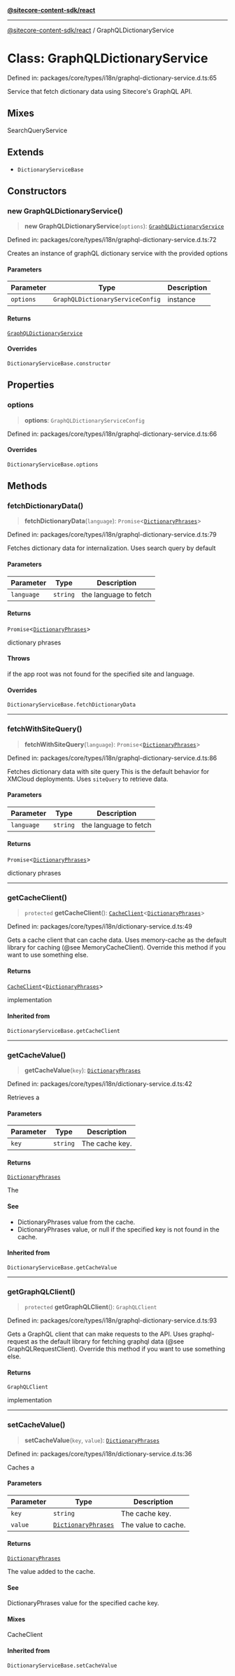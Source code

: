 [**@sitecore-content-sdk/react**](../README.md)

***

[@sitecore-content-sdk/react](../README.md) / GraphQLDictionaryService

# Class: GraphQLDictionaryService

Defined in: packages/core/types/i18n/graphql-dictionary-service.d.ts:65

Service that fetch dictionary data using Sitecore's GraphQL API.

## Mixes

SearchQueryService<DictionaryQueryResult>

## Extends

- `DictionaryServiceBase`

## Constructors

### new GraphQLDictionaryService()

> **new GraphQLDictionaryService**(`options`): [`GraphQLDictionaryService`](GraphQLDictionaryService.md)

Defined in: packages/core/types/i18n/graphql-dictionary-service.d.ts:72

Creates an instance of graphQL dictionary service with the provided options

#### Parameters

| Parameter | Type | Description |
| ------ | ------ | ------ |
| `options` | `GraphQLDictionaryServiceConfig` | instance |

#### Returns

[`GraphQLDictionaryService`](GraphQLDictionaryService.md)

#### Overrides

`DictionaryServiceBase.constructor`

## Properties

### options

> **options**: `GraphQLDictionaryServiceConfig`

Defined in: packages/core/types/i18n/graphql-dictionary-service.d.ts:66

#### Overrides

`DictionaryServiceBase.options`

## Methods

### fetchDictionaryData()

> **fetchDictionaryData**(`language`): `Promise`\<[`DictionaryPhrases`](../interfaces/DictionaryPhrases.md)\>

Defined in: packages/core/types/i18n/graphql-dictionary-service.d.ts:79

Fetches dictionary data for internalization. Uses search query by default

#### Parameters

| Parameter | Type | Description |
| ------ | ------ | ------ |
| `language` | `string` | the language to fetch |

#### Returns

`Promise`\<[`DictionaryPhrases`](../interfaces/DictionaryPhrases.md)\>

dictionary phrases

#### Throws

if the app root was not found for the specified site and language.

#### Overrides

`DictionaryServiceBase.fetchDictionaryData`

***

### fetchWithSiteQuery()

> **fetchWithSiteQuery**(`language`): `Promise`\<[`DictionaryPhrases`](../interfaces/DictionaryPhrases.md)\>

Defined in: packages/core/types/i18n/graphql-dictionary-service.d.ts:86

Fetches dictionary data with site query
This is the default behavior for XMCloud deployments. Uses `siteQuery` to retrieve data.

#### Parameters

| Parameter | Type | Description |
| ------ | ------ | ------ |
| `language` | `string` | the language to fetch |

#### Returns

`Promise`\<[`DictionaryPhrases`](../interfaces/DictionaryPhrases.md)\>

dictionary phrases

***

### getCacheClient()

> `protected` **getCacheClient**(): [`CacheClient`](../interfaces/CacheClient.md)\<[`DictionaryPhrases`](../interfaces/DictionaryPhrases.md)\>

Defined in: packages/core/types/i18n/dictionary-service.d.ts:49

Gets a cache client that can cache data. Uses memory-cache as the default
library for caching (@see MemoryCacheClient). Override this method if you
want to use something else.

#### Returns

[`CacheClient`](../interfaces/CacheClient.md)\<[`DictionaryPhrases`](../interfaces/DictionaryPhrases.md)\>

implementation

#### Inherited from

`DictionaryServiceBase.getCacheClient`

***

### getCacheValue()

> **getCacheValue**(`key`): [`DictionaryPhrases`](../interfaces/DictionaryPhrases.md)

Defined in: packages/core/types/i18n/dictionary-service.d.ts:42

Retrieves a

#### Parameters

| Parameter | Type | Description |
| ------ | ------ | ------ |
| `key` | `string` | The cache key. |

#### Returns

[`DictionaryPhrases`](../interfaces/DictionaryPhrases.md)

The

#### See

 - DictionaryPhrases value from the cache.
 - DictionaryPhrases value, or null if the specified key is not found in the cache.

#### Inherited from

`DictionaryServiceBase.getCacheValue`

***

### getGraphQLClient()

> `protected` **getGraphQLClient**(): `GraphQLClient`

Defined in: packages/core/types/i18n/graphql-dictionary-service.d.ts:93

Gets a GraphQL client that can make requests to the API. Uses graphql-request as the default
library for fetching graphql data (@see GraphQLRequestClient). Override this method if you
want to use something else.

#### Returns

`GraphQLClient`

implementation

***

### setCacheValue()

> **setCacheValue**(`key`, `value`): [`DictionaryPhrases`](../interfaces/DictionaryPhrases.md)

Defined in: packages/core/types/i18n/dictionary-service.d.ts:36

Caches a

#### Parameters

| Parameter | Type | Description |
| ------ | ------ | ------ |
| `key` | `string` | The cache key. |
| `value` | [`DictionaryPhrases`](../interfaces/DictionaryPhrases.md) | The value to cache. |

#### Returns

[`DictionaryPhrases`](../interfaces/DictionaryPhrases.md)

The value added to the cache.

#### See

DictionaryPhrases value for the specified cache key.

#### Mixes

CacheClient<DictionaryPhrases>

#### Inherited from

`DictionaryServiceBase.setCacheValue`
